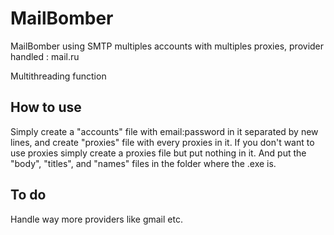 # MailBomber
MailBomber using SMTP multiples accounts with multiples proxies, provider handled : mail.ru

Multithreading function


## How to use

Simply create a "accounts" file with email:password in it separated by new lines, and create "proxies" file with every proxies in it. If you don't want to use proxies simply create a proxies file but put nothing in it. And put the "body", "titles", and "names" files in the folder where the .exe is.

## To do

Handle way more providers like gmail etc.
